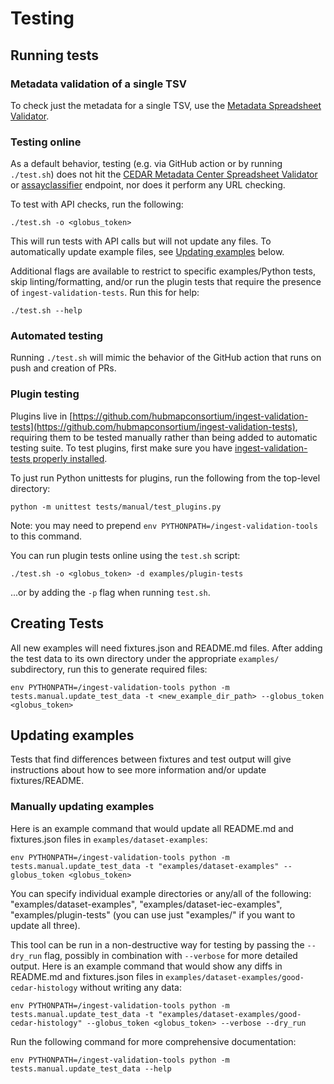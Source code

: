 # Testing

## Running tests

### Metadata validation of a single TSV

To check just the metadata for a single TSV, use the [Metadata Spreadsheet Validator](https://metadatavalidator.metadatacenter.org/).

### Testing online

As a default behavior, testing (e.g. via GitHub action or by running `./test.sh`) does not hit the [CEDAR Metadata Center Spreadsheet Validator](https://metadatacenter.github.io/spreadsheet-validator-docs/api-reference/) or [assayclassifier](https://github.com/hubmapconsortium/ingest-api/tree/main/src/routes/assayclassifier) endpoint, nor does it perform any URL checking.

To test with API checks, run the following:

```
./test.sh -o <globus_token>
```

This will run tests with API calls but will not update any files. To automatically update example files, see [Updating examples](#updating-examples) below.

Additional flags are available to restrict to specific examples/Python tests, skip linting/formatting, and/or run the plugin tests that require the presence of `ingest-validation-tests`. Run this for help:

```
./test.sh --help
```

### Automated testing

Running `./test.sh` will mimic the behavior of the GitHub action that runs on push and creation of PRs.

### Plugin testing

Plugins live in [https://github.com/hubmapconsortium/ingest-validation-tests](https://github.com/hubmapconsortium/ingest-validation-tests), requiring them to be tested manually rather than being added to automatic testing suite. To test plugins, first make sure you have [ingest-validation-tests properly installed](https://github.com/hubmapconsortium/ingest-validation-tools#running-plugin-tests).

To just run Python unittests for plugins, run the following from the top-level directory:

```
python -m unittest tests/manual/test_plugins.py
```
Note: you may need to prepend `env PYTHONPATH=/ingest-validation-tools` to this command. 

You can run plugin tests online using the `test.sh` script:

```
./test.sh -o <globus_token> -d examples/plugin-tests
```
...or by adding the `-p` flag when running `test.sh`.

## Creating Tests

All new examples will need fixtures.json and README.md files. After adding the test data to its own directory under the appropriate `examples/` subdirectory, run this to generate required files:

```
env PYTHONPATH=/ingest-validation-tools python -m tests.manual.update_test_data -t <new_example_dir_path> --globus_token <globus_token>
```

## Updating examples

Tests that find differences between fixtures and test output will give instructions about how to see more information and/or update fixtures/README.

### Manually updating examples

Here is an example command that would update all README.md and fixtures.json files in `examples/dataset-examples`:

```
env PYTHONPATH=/ingest-validation-tools python -m tests.manual.update_test_data -t "examples/dataset-examples" --globus_token <globus_token>
```

You can specify individual example directories or any/all of the following: "examples/dataset-examples", "examples/dataset-iec-examples", "examples/plugin-tests" (you can use just "examples/" if you want to update all three).

This tool can be run in a non-destructive way for testing by passing the `--dry_run` flag, possibly in combination with `--verbose` for more detailed output. Here is an example command that would show any diffs in README.md and fixtures.json files in `examples/dataset-examples/good-cedar-histology` without writing any data:

```
env PYTHONPATH=/ingest-validation-tools python -m tests.manual.update_test_data -t "examples/dataset-examples/good-cedar-histology" --globus_token <globus_token> --verbose --dry_run
```

Run the following command for more comprehensive documentation:

```
env PYTHONPATH=/ingest-validation-tools python -m tests.manual.update_test_data --help
```
